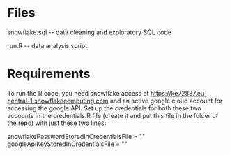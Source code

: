 # Files

<p>snowflake.sql  -- data cleaning and exploratory SQL code</p>
<p>run.R          -- data analysis script</p>

# Requirements

To run the R code, you need snowflake access at https://ke72837.eu-central-1.snowflakecomputing.com and an active google cloud account for accessing the google API. Set up the credentials for both these two accounts in the credentials.R file (create it and put this file in the folder of the repo) with just these two lines:

snowflakePasswordStoredInCredentialsFile = "<snowflake password>"<br />
googleApiKeyStoredInCredentialsFile      = "<your google API key>"

